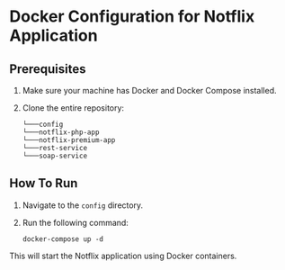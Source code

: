 # Docker Configuration for Notflix Application

## Prerequisites

1. Make sure your machine has Docker and Docker Compose installed.
2. Clone the entire repository:

    ```
    └───config
    └───notflix-php-app
    └───notflix-premium-app
    └───rest-service
    └───soap-service
    ```

## How To Run

1. Navigate to the `config` directory.
2. Run the following command:

    ```
    docker-compose up -d
    ```

This will start the Notflix application using Docker containers.

